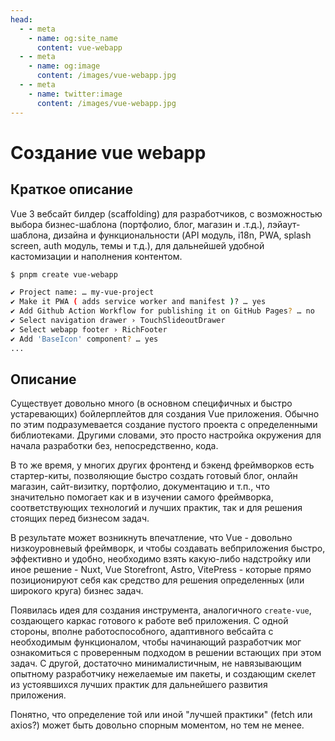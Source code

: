 ```yaml
---
head:
  - - meta
    - name: og:site_name
      content: vue-webapp
  - - meta
    - name: og:image
      content: /images/vue-webapp.jpg
  - - meta
    - name: twitter:image
      content: /images/vue-webapp.jpg
---
```


# Создание vue webapp

## Краткое описание

Vue 3 вебсайт билдер (scaffolding) для разработчиков, с возможностью выбора бизнес-шаблона (портфолио, блог, магазин и .т.д.), лэйаут-шаблона, дизайна и функциональности (API модуль, i18n, PWA, splash screen, auth модуль, темы и т.д.), для дальнейшей удобной кастомизации и наполнения контентом.

```sh
$ pnpm create vue-webapp

✔ Project name: … my-vue-project
✔ Make it PWA ( adds service worker and manifest )? … yes
✔ Add Github Action Workflow for publishing it on GitHub Pages? … no
✔ Select navigation drawer › TouchSlideoutDrawer
✔ Select webapp footer › RichFooter
✔ Add 'BaseIcon' component? … yes
...
```

## Описание 

Существует довольно много (в основном специфичных и быстро устаревающих) бойлерплейтов для создания Vue приложения. Обычно по этим подразумевается создание пустого проекта с определенными библиотеками. Другими словами, это просто настройка окружения для начала разработки без, непосредственно, кода.

В то же время, у многих других фронтенд и бэкенд фреймворков есть стартер-киты, позволяющие быстро создать готовый блог, онлайн магазин, сайт-визитку, портфолио, документацию и т.п., что значительно помогает как и в изучении самого фреймворка, соответствующих технологий и лучших практик, так и для решения стоящих перед бизнесом задач.

В результате может возникнуть впечатление, что Vue - довольно низкоуровневый фреймворк, и чтобы создавать вебприложения быстро, эффективно и удобно, необходимо взять какую-либо надстройку или иное решение - Nuxt, Vue Storefront, Astro, VitePress - которые прямо позиционируют себя как средство для решения определенных (или широкого круга) бизнес задач.

Появилась идея для создания инструмента, аналогичного `create-vue`, создающего каркас готового к работе веб приложения. С одной стороны, вполне работоспособного, адаптивного вебсайта с необходимым функционалом, чтобы начинающий разработчик мог ознакомиться с проверенным подходом в решении встающих при этом задач. С другой, достаточно минималистичным, не навязывающим опытному разработчику нежелаемые им пакеты, и создающим скелет из устоявшихся лучших практик для дальнейшего развития приложения.

Понятно, что определение той или иной "лучшей практики" (fetch или axios?) может быть довольно спорным моментом, но тем не менее.

